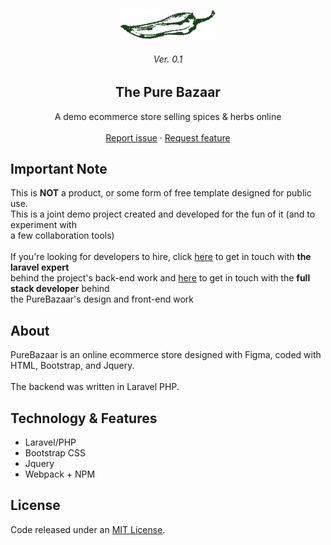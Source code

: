 <p align="center"><a href="https://github.com/MohammedHijazi/purebazaar" target="_blank"><img src="https://raw.githubusercontent.com/MohammedHijazi/purebazaar/static-template-theme/gitlogo.png" width="154"></a></p>

<p align="center">
	<h6 align="center">Ver. 0.1</h6>
	<h2 align="center">The Pure Bazaar</h2>
	<p align="center">
		A demo ecommerce store selling spices & herbs online<br>
		<br>
		<a href="https://github.com/MohammedHijazi/purebazaar/issues/new">Report issue</a>
		·
		<a href="https://github.com/MohammedHijazi/purebazaar/issues/new?labels=feature">Request feature</a>
	</p>
</p>

## Important Note

This is **NOT** a product, or some form of free template designed for public use.<br>
This is a joint demo project created and developed for the fun of it (and to experiment with<br>a few collaboration tools)<br>
<br>
If you're looking for developers to hire, click <a href="https://github.com/MohammedHijazi/">here</a> to get in touch with **the laravel expert** <br>behind the project's back-end work
and <a href="https://bashrj.github.io/">here</a> to get in touch with the **full stack developer** behind<br>the PureBazaar's design and front-end work

## About

PureBazaar is an online ecommerce store designed with Figma, coded with HTML, Bootstrap, and Jquery.<br><br>
The backend was written in Laravel PHP.

## Technology & Features

- Laravel/PHP
- Bootstrap CSS
- Jquery
- Webpack + NPM


## License

Code released under an [MIT License](https://github.com/abuarjabashar/sipmap/blob/master/LICENSE).

